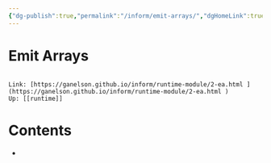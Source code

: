 ```yaml
---
{"dg-publish":true,"permalink":"/inform/emit-arrays/","dgHomeLink":true,"dgPassFrontmatter":false}
---
```


# Emit Arrays
```ad-info

Link: [https://ganelson.github.io/inform/runtime-module/2-ea.html ](https://ganelson.github.io/inform/runtime-module/2-ea.html )
Up: [[runtime]]
```

# Contents
- 